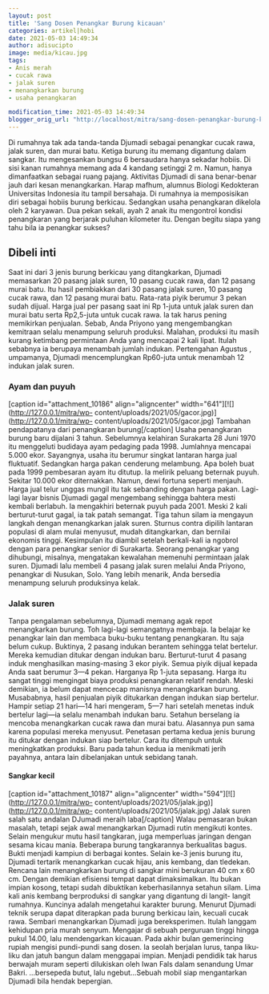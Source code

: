 ```yaml
---
layout: post
title: 'Sang Dosen Penangkar Burung kicauan'
categories: artikel|hobi
date: 2021-05-03 14:49:34
author: adisucipto
image: media/kicau.jpg
tags:
- Anis merah
- cucak rawa
- jalak suren
- menangkarkan burung
- usaha penangkaran

modification_time: 2021-05-03 14:49:34
blogger_orig_url: "http://localhost/mitra/sang-dosen-penangkar-burung-kicauan.html"
---
```


Di rumahnya tak ada tanda-tanda Djumadi sebagai penangkar cucak rawa, jalak
suren, dan murai batu. Ketiga burung itu memang digantung dalam sangkar. Itu
mengesankan bungsu 6 bersaudara hanya sekadar hobiis. Di sisi kanan rumahnya
memang ada 4 kandang setinggi 2 m. Namun, hanya dimanfaatkan sebagai ruang
pajang. Aktivitas Djumadi di sana benar-benar jauh dari kesan menangkarkan.
Harap mafhum, alumnus Biologi Kedokteran Universitas Indonesia itu tampil
bersahaja. Di rumahnya ia memposisikan diri sebagai hobiis burung berkicau.
Sedangkan usaha penangkaran dikelola oleh 2 karyawan. Dua pekan sekali, ayah 2
anak itu mengontrol kondisi penangkaran yang berjarak puluhan kilometer itu.
Dengan begitu siapa yang tahu bila ia penangkar sukses?

## Dibeli inti

Saat ini dari 3 jenis burung berkicau yang ditangkarkan, Djumadi memasarkan 20
pasang jalak suren, 10 pasang cucak rawa, dan 12 pasang murai batu. Itu hasil
pembiakkan dari 30 pasang jalak suren, 10 pasang cucak rawa, dan 12 pasang
murai batu. Rata-rata piyik berumur 3 pekan sudah dijual. Harga jual per
pasang saat ini Rp 1-juta untuk jalak suren dan murai batu serta Rp2,5-juta
untuk cucak rawa. Ia tak harus pening memikirkan penjualan. Sebab, Anda
Priyono yang mengembangkan kemitraan selalu menampung seluruh produksi.
Malahan, produksi itu masih kurang ketimbang permintaan Anda yang mencapai 2
kali lipat. Itulah sebabnya ia berupaya menambah jumlah indukan. Pertengahan
Agustus , umpamanya, Djumadi mencemplungkan Rp60-juta untuk menambah 12
indukan jalak suren.

### Ayam dan puyuh

[caption id="attachment_10186" align="aligncenter"
width="641"][![](http://127.0.0.1/mitra/wp-
content/uploads/2021/05/gacor.jpg)](http://127.0.0.1/mitra/wp-
content/uploads/2021/05/gacor.jpg) Tambahan pendapatanya dari penangkaran
burung[/caption] Usaha penangkaran burung baru dijalani 3 tahun. Sebelumnya
kelahiran Surakarta 28 Juni 1970 itu menggeluti budidaya ayam pedaging pada
1998. Jumlahnya mencapai 5.000 ekor. Sayangnya, usaha itu berumur singkat
lantaran harga jual fluktuatif. Sedangkan harga pakan cenderung melambung. Apa
boleh buat pada 1999 pembesaran ayam itu ditutup. Ia melirik peluang beternak
puyuh. Sekitar 10.000 ekor diternakkan. Namun, dewi fortuna seperti menjauh.
Harga jual telur unggas mungil itu tak sebanding dengan harga pakan. Lagi-lagi
layar bisnis Djumadi gagal mengembang sehingga bahtera mesti kembali berlabuh.
Ia mengakhiri beternak puyuh pada 2001. Meski 2 kali berturut-turut gagal, ia
tak patah semangat. Tiga tahun silam ia mengayun langkah dengan menangkarkan
jalak suren. Sturnus contra dipilih lantaran populasi di alam mulai menyusut,
mudah ditangkarkan, dan bernilai ekonomis tinggi. Kesimpulan itu diambil
setelah berkali-kali ia ngobrol dengan para penangkar senior di Surakarta.
Seorang penangkar yang dihubungi, misalnya, mengatakan kewalahan memenuhi
permintaan jalak suren. Djumadi lalu membeli 4 pasang jalak suren melalui Anda
Priyono, penangkar di Nusukan, Solo. Yang lebih menarik, Anda bersedia
menampung seluruh produksinya kelak.

### Jalak suren

Tanpa pengalaman sebelumnya, Djumadi memang agak repot menangkarkan burung.
Toh lagi-lagi semangatnya membaja. Ia belajar ke penangkar lain dan membaca
buku-buku tentang penangkaran. Itu saja belum cukup. Buktinya, 2 pasang
indukan berantem sehingga telat bertelur. Mereka kemudian ditukar dengan
indukan baru. Berturut-turut 4 pasang induk menghasilkan masing-masing 3 ekor
piyik. Semua piyik dijual kepada Anda saat berumur 3—4 pekan. Harganya Rp
1-juta sepasang. Harga itu sangat tinggi mengingat biaya produksi penangkaran
relatif rendah. Meski demikian, ia belum dapat mencecap manisnya menangkarkan
burung. Musababnya, hasil penjualan piyik ditukarkan dengan indukan siap
bertelur. Hampir setiap 21 hari—14 hari mengeram, 5—7 hari setelah menetas
induk bertelur lagi—ia selalu menambah indukan baru. Setahun berselang ia
mencoba menangkarkan cucak rawa dan murai batu. Alasannya pun sama karena
populasi mereka menyusut. Penetasan pertama kedua jenis burung itu ditukar
dengan indukan siap bertelur. Cara itu ditempuh untuk meningkatkan produksi.
Baru pada tahun kedua ia menikmati jerih payahnya, antara lain dibelanjakan
untuk sebidang tanah.

#### Sangkar kecil

[caption id="attachment_10187" align="aligncenter"
width="594"][![](http://127.0.0.1/mitra/wp-
content/uploads/2021/05/jalak.jpg)](http://127.0.0.1/mitra/wp-
content/uploads/2021/05/jalak.jpg) Jalak suren salah satu andalan DJumadi
meraih laba[/caption] Walau pemasaran bukan masalah, tetapi sejak awal
menangkarkan Djumadi rutin mengikuti kontes. Selain mengukur mutu hasil
tangkaran, juga memperluas jaringan dengan sesama kicau mania. Beberapa burung
tangkarannya berkualitas bagus. Bukti menjadi kampiun di berbagai kontes.
Selain ke-3 jenis burung itu, Djumadi tertarik menangkarkan cucak hijau, anis
kembang, dan tledekan. Rencana lain menangkarkan burung di sangkar mini
berukuran 40 cm x 60 cm. Dengan demikian efisiensi tempat dapat dimaksimalkan.
Itu bukan impian kosong, tetapi sudah dibuktikan keberhasilannya setahun
silam. Lima kali anis kembang berproduksi di sangkar yang digantung di langit-
langit rumahnya. Kuncinya adalah mengetahui karakter burung. Menurut Djumadi
teknik serupa dapat diterapkan pada burung berkicau lain, kecuali cucak rawa.
Sembari menangkarkan Djumadi juga bereksperimen. Itulah langgam kehidupan pria
murah senyum. Mengajar di sebuah perguruan tinggi hingga pukul 14.00, lalu
mendengarkan kicauan. Pada akhir bulan gemerincing rupiah mengisi pundi-pundi
sang dosen. Ia seolah berjalan lurus, tanpa liku-liku dan jatuh bangun dalam
menggapai impian. Menjadi pendidik tak harus berwajah muram seperti dilukiskan
oleh Iwan Fals dalam senandung Umar Bakri. ...bersepeda butut, lalu
ngebut...Sebuah mobil siap mengantarkan Djumadi bila hendak bepergian.


